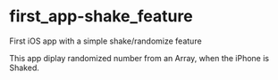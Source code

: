 first_app-shake_feature
=======================

First iOS app with a simple shake/randomize feature

This app diplay randomized number from an Array, when the iPhone is Shaked.
